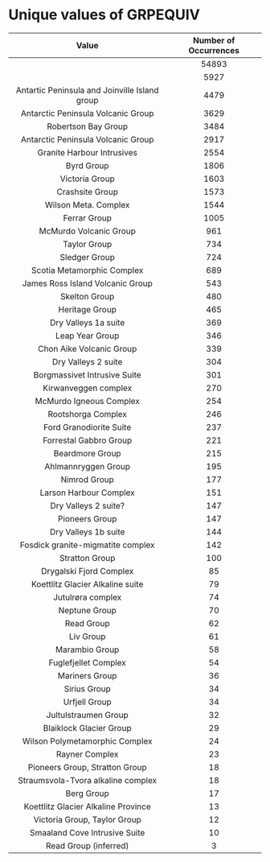 
Unique values of GRPEQUIV
=========================

|Value|Number of Occurrences|
| :---: | :---: |
||54893|
| |5927|
|Antartic Peninsula and Joinville Island group |4479|
|Antarctic Peninsula Volcanic Group |3629|
|Robertson Bay Group|3484|
|Antarctic Peninsula Volcanic Group|2917|
|Granite Harbour Intrusives|2554|
|Byrd Group|1806|
|Victoria Group|1603|
|Crashsite Group|1573|
|Wilson Meta. Complex|1544|
|Ferrar Group|1005|
|McMurdo Volcanic Group|961|
|Taylor Group|734|
|Sledger Group|724|
|Scotia Metamorphic Complex|689|
|James Ross Island Volcanic Group|543|
|Skelton Group|480|
|Heritage Group|465|
|Dry Valleys 1a suite|369|
|Leap Year Group|346|
|Chon Aike Volcanic Group|339|
|Dry Valleys 2 suite|304|
|Borgmassivet Intrusive Suite|301|
|Kirwanveggen complex|270|
|McMurdo Igneous Complex|254|
|Rootshorga Complex|246|
|Ford Granodiorite Suite|237|
|Forrestal Gabbro Group|221|
|Beardmore Group|215|
|Ahlmannryggen Group|195|
|Nimrod Group|177|
|Larson Harbour Complex|151|
|Dry Valleys 2 suite?|147|
|Pioneers Group|147|
|Dry Valleys 1b suite|144|
|Fosdick granite-migmatite complex|142|
|Stratton Group|100|
|Drygalski Fjord Complex|85|
|Koettlitz Glacier Alkaline suite|79|
|Jutulrøra complex|74|
|Neptune Group|70|
|Read Group|62|
|Liv Group|61|
|Marambio Group|58|
|Fuglefjellet Complex|54|
|Mariners Group|36|
|Sirius Group|34|
|Urfjell Group|34|
|Jultulstraumen Group|32|
|Blaiklock Glacier Group|29|
|Wilson Polymetamorphic Complex|24|
|Rayner Complex|23|
|Pioneers Group, Stratton Group|18|
|Straumsvola-Tvora alkaline complex|18|
|Berg Group|17|
|Koettlitz Glacier Alkaline Province|13|
|Victoria Group, Taylor Group|12|
|Smaaland Cove Intrusive Suite|10|
|Read Group (inferred)|3|
